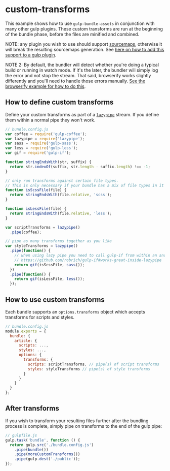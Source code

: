 # custom-transforms

This example shows how to use `gulp-bundle-assets` in conjunction with many other gulp plugins.
These custom transforms are run at the beginning of the bundle phase, before the files are minified and combined.

NOTE: any plugin you wish to use should support [sourcemaps](https://github.com/floridoo/gulp-sourcemaps),
otherwise it will break the resulting sourcemaps generation. 
See [here on how to add this support to a gulp plugin](https://github.com/floridoo/gulp-sourcemaps#plugin-developers-only-how-to-add-source-map-support-to-plugins).

NOTE 2: By default, the bundler will detect whether you're doing a typical build or running in watch mode. If it's the
 later, the bundler will simply log the error and not stop the stream. That said, browserify works slightly differently
 and you'll need to handle those errors manually. [See the browserify example for how to do this](../browserify).

## How to define custom transforms

Define your custom transforms as part of a [`lazypipe`](https://github.com/OverZealous/lazypipe) stream.
If you define them within a normal pipe they won't work.

```js
// bundle.config.js
var coffee = require('gulp-coffee');
var lazypipe = require('lazypipe');
var sass = require('gulp-sass');
var less = require('gulp-less');
var gif = require('gulp-if');

function stringEndsWith(str, suffix) {
  return str.indexOf(suffix, str.length - suffix.length) !== -1;
}

// only run transforms against certain file types.
// This is only necessary if your bundle has a mix of file types in it
function isScssFile(file) {
  return stringEndsWith(file.relative, 'scss');
}

function isLessFile(file) {
  return stringEndsWith(file.relative, 'less');
}

var scriptTransforms = lazypipe()
  .pipe(coffee);

// pipe as many transforms together as you like
var styleTransforms = lazypipe()
  .pipe(function() {
    // when using lazy pipe you need to call gulp-if from within an anonymous func
    // https://github.com/robrich/gulp-if#works-great-inside-lazypipe
    return gif(isScssFile, sass());
  })
  .pipe(function() {
    return gif(isLessFile, less());
  });
```

## How to use custom transforms

Each bundle supports an `options.transforms` object which accepts transforms for scripts and styles.

```js
// bundle.config.js
module.exports = {
  bundle: {
    article: {
      scripts: ...,
      styles: ...,
      options: {
        transforms: {
          scripts: scriptTransforms, // pipe(s) of script transforms
          styles: styleTransforms // pipe(s) of style transforms
        }
      }
    }
  }
};
```

## After transforms

If you wish to transform your resulting files further after the bundling process is complete, simply pipe on
transforms to the end of the gulp pipe:

```js
// gulpfile.js
gulp.task('bundle', function () {
  return gulp.src('./bundle.config.js')
    .pipe(bundle())
    .pipe(moreCustomTransforms())
    .pipe(gulp.dest('./public'));
});
```
